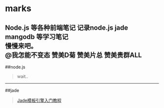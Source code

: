 # marks
Node.js 等各种前端笔记
记录node.js jade mangodb 等学习笔记  
慢慢来吧。  
**@我怎能不变态** **赞美D菊** **赞美片总** **赞美贵群ALL**
---

##node.js  
>wait..
---

##jade
>[Jade模板引擎入门教程](http://my.oschina.net/willSoft/blog/87496)
